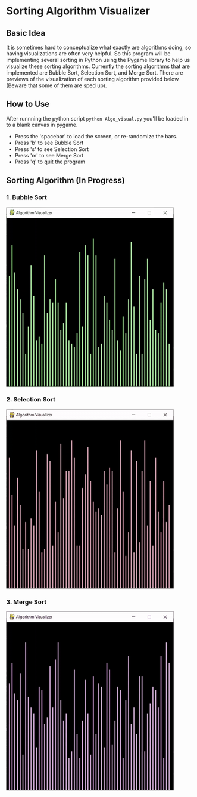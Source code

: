 # Sorting Algorithm Visualizer

## Basic Idea
It is sometimes hard to conceptualize what exactly are algorithms doing, so having visualizations are often very helpful. So this program will be implementing several sorting in Python using the Pygame library to help us visualize these sorting algorithms. Currently the sorting algorithms that are implemented are Bubble Sort, Selection Sort, and Merge Sort. There are previews of the visualization of each sorting algorithm provided below (Beware that some of them are sped up).

## How to Use
After runnning the python script `python Algo_visual.py` you'll be loaded in to a blank canvas in pygame.
- Press the 'spacebar' to load the screen, or re-randomize the bars.
- Press 'b' to see Bubble Sort
- Press 's' to see Selection Sort
- Press 'm' to see Merge Sort
- Press 'q' to quit the program

## Sorting Algorithm (In Progress)

### 1. Bubble Sort
![GIF](./gifs/bs.gif)
### 2. Selection Sort
![GIF](./gifs/ss.gif)
### 3. Merge Sort
![GIF](./gifs/ms.gif)
